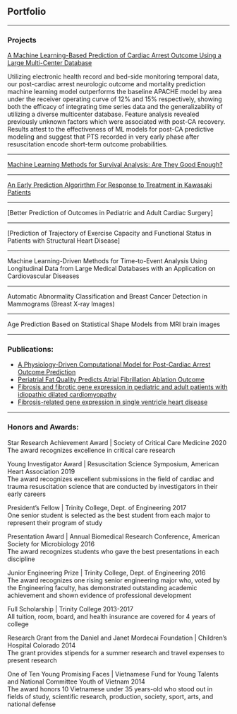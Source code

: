 ## Portfolio

---

### Projects 

[A Machine Learning-Based Prediction of Cardiac Arrest Outcome Using a Large Multi-Center Database](/pdf/TeamBlue_5minPresentation.pdf)

Utilizing electronic health record and bed-side monitoring temporal data, our post-cardiac arrest neurologic outcome and mortality prediction machine learning model outperforms the baseline APACHE model by area under the receiver operating curve of 12% and 15% respectively, showing both the efficacy of integrating time series data and the generalizability of utilizing a diverse multicenter database. Feature analysis revealed previously unknown factors which were associated with post-CA recovery. Results attest to the effectiveness of ML models for post-CA predictive modeling and suggest that PTS recorded in very early phase after resuscitation encode short-term outcome probabilities.

---
[Machine Learning Methods for Survival Analysis: Are They Good Enough?](/pdf/SLAM_presentation_2.pdf)

---
[An Early Prediction Algorirthm For Response to Treatment in Kawasaki Patients](/projects/kawasaki.md)

---
[Better Prediction of Outcomes in Pediatric and Adult Cardiac Surgery]

---
[Prediction of Trajectory of Exercise Capacity and Functional Status in Patients with Structural Heart Disease]

---

Machine Learning-Driven Methods for Time-to-Event Analysis Using Longitudinal Data from Large Medical Databases with an Application on Cardiovascular Diseases 


---
Automatic Abnormality Classification and Breast Cancer Detection in Mammograms (Breast X-ray Images)

---
Age Prediction Based on Statistical Shape Models from MRI brain images

---

### Publications:

- [A Physiology-Driven Computational Model for Post-Cardiac Arrest Outcome Prediction](https://arxiv.org/abs/2002.03309)
- [Periatrial Fat Quality Predicts Atrial Fibrillation Ablation Outcome](https://www.ncbi.nlm.nih.gov/pubmed/31177816)
- [Fibrosis and fibrotic gene expression in pediatric and adult patients with idiopathic dilated cardiomyopathy](https://www.ncbi.nlm.nih.gov/pubmed/27890770)
- [Fibrosis-related gene expression in single ventricle heart disease](https://www.ncbi.nlm.nih.gov/pubmed/29050751)


---


### Honors and Awards:

Star Research Achievement Award | Society of Critical Care Medicine
2020 <br/>
The award recognizes excellence in critical care research

Young Investigator Award | Resuscitation Science Symposium, American Heart Association 
2019 <br/>
The award recognizes excellent submissions in the field of cardiac and trauma resuscitation science that are conducted by investigators in their early careers

President’s Fellow | Trinity College, Dept. of Engineering 
2017 <br/>
One senior student is selected as the best student from each major to represent their program of study 

Presentation Award | Annual Biomedical Research Conference, American Society for Microbiology
2016 <br/>
The award recognizes students who gave the best presentations in each discipline

Junior Engineering Prize | Trinity College, Dept. of Engineering 
2016 <br/>
The award recognizes one rising senior engineering major who, voted by the Engineering faculty, has demonstrated outstanding academic achievement and shown evidence of professional development

Full Scholarship | Trinity College 2013-2017 <br/>
All tuition, room, board, and health insurance are covered for 4 years of college

Research Grant from the Daniel and Janet Mordecai Foundation | Children’s Hospital Colorado 
2014 <br/>
The grant provides stipends for a summer research and travel expenses to present research

One of Ten Young Promising Faces | Vietnamese Fund for Young Talents and National Committee Youth of Vietnam 
2014 <br/>
The award honors 10 Vietnamese under 35 years-old who stood out in fields of study, scientific research, production, society, sport, arts, and national defense


